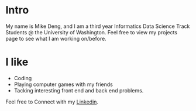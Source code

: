 # Intro

My name is Mike Deng, and I am a third year Informatics Data Science Track Students @ the University of Washington. Feel free to view my projects page to see what I am working on/before.


# I like
- Coding
- Playing computer games with my friends
- Tacking interesting front end and back end problems.

Feel free to Connect with my [Linkedin](https://www.linkedin.com/in/jiaming-deng-mike/).

